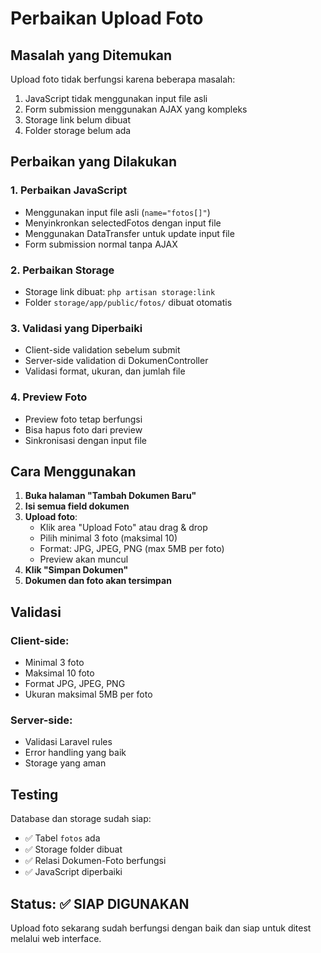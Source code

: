 # Perbaikan Upload Foto

## Masalah yang Ditemukan
Upload foto tidak berfungsi karena beberapa masalah:
1. JavaScript tidak menggunakan input file asli
2. Form submission menggunakan AJAX yang kompleks
3. Storage link belum dibuat
4. Folder storage belum ada

## Perbaikan yang Dilakukan

### 1. **Perbaikan JavaScript**
- Menggunakan input file asli (`name="fotos[]"`)
- Menyinkronkan selectedFotos dengan input file
- Menggunakan DataTransfer untuk update input file
- Form submission normal tanpa AJAX

### 2. **Perbaikan Storage**
- Storage link dibuat: `php artisan storage:link`
- Folder `storage/app/public/fotos/` dibuat otomatis

### 3. **Validasi yang Diperbaiki**
- Client-side validation sebelum submit
- Server-side validation di DokumenController
- Validasi format, ukuran, dan jumlah file

### 4. **Preview Foto**
- Preview foto tetap berfungsi
- Bisa hapus foto dari preview
- Sinkronisasi dengan input file

## Cara Menggunakan

1. **Buka halaman "Tambah Dokumen Baru"**
2. **Isi semua field dokumen**
3. **Upload foto**:
   - Klik area "Upload Foto" atau drag & drop
   - Pilih minimal 3 foto (maksimal 10)
   - Format: JPG, JPEG, PNG (max 5MB per foto)
   - Preview akan muncul
4. **Klik "Simpan Dokumen"**
5. **Dokumen dan foto akan tersimpan**

## Validasi

### Client-side:
- Minimal 3 foto
- Maksimal 10 foto
- Format JPG, JPEG, PNG
- Ukuran maksimal 5MB per foto

### Server-side:
- Validasi Laravel rules
- Error handling yang baik
- Storage yang aman

## Testing

Database dan storage sudah siap:
- ✅ Tabel `fotos` ada
- ✅ Storage folder dibuat
- ✅ Relasi Dokumen-Foto berfungsi
- ✅ JavaScript diperbaiki

## Status: ✅ SIAP DIGUNAKAN

Upload foto sekarang sudah berfungsi dengan baik dan siap untuk ditest melalui web interface.
